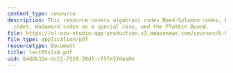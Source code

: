 ```yaml
---
content_type: resource
description: This resource covers algebraic codes Reed-Solomon codes, Reed-Muller
  codes, Hadamard codes as a special case, and the Plotkin Bound.
file: https://ol-ocw-studio-app-production.s3.amazonaws.com/courses/6-895-essential-coding-theory-fall-2004/84d8b31edc51751920d3cf5fe57dea0e_lect05slx4.pdf
file_type: application/pdf
resourcetype: Document
title: lect05slx4.pdf
uid: 84d8b31e-dc51-7519-20d3-cf5fe57dea0e
---
```

